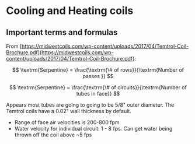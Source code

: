 # Cooling and Heating coils

## Important terms and formulas

From
[https://midwestcoils.com/wp-content/uploads/2017/04/Temtrol-Coil-Brochure.pdf](https://midwestcoils.com/wp-content/uploads/2017/04/Temtrol-Coil-Brochure.pdf):


$$ \textrm{Serpentine} = \frac{\textrm{\# of rows}}{\textrm{Number of passes }}  $$

$$ \textrm{Serpentine} = \frac{\textrm{\# of circuits}}{\textrm{Number of tubes in face}}  $$

Appears most tubes are going to going to be 5/8" outer diameter. The
Temtrol coils have a 0.02" wall thickness by default.

- Range of face air velocities is 200-800 fpm
- Water velocity for individual circuit: 1 - 8 fps. Can get water being
  thrown off the coil above ~5 fps

